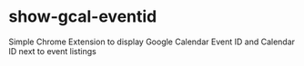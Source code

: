 # show-gcal-eventid
Simple Chrome Extension to display Google Calendar Event ID and Calendar ID next to event listings
